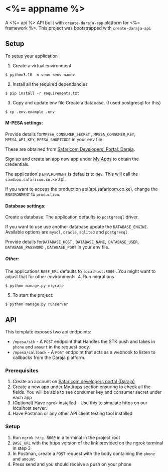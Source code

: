 # <%= appname %>

A <%= api %> API built with `create-daraja-app` platform for <%= framework %>. This project was bootstrapped with `create-daraja-api`

## Setup

To setup your application

1. Create a virtual environment
```commandline
$ python3.10 -m venv <env name>
```
2. Install all the required dependancies
```commandline
$ pip install -r requirements.txt
```
3. Copy and update env file
Create a database. (I used postgresql for this)

```commandline
$ cp .env.example .env
```
#### M-PESA settings:
Provide details for`MPESA_CONSUMER_SECRET` , `MPESA_CONSUMER_KEY`, `MPESA_API_KEY`, `MPESA_SHORTCODE` in your env file. 

These are obtained from [Safaricom Developers' Portal: Daraja](https://developer.safaricom.co.ke/). 

Sign up and create an app new app under [My Apps](https://developer.safaricom.co.ke/MyApps) to obtain the credentials.

The application's  `ENVIRONMENT`  is defaults to `dev`. This will call the `sandbox.safaricom.co.ke` api.

If you want to access the production api(api.safaricom.co.ke), change the `ENVIRONMENT` to `production`.


#### Database settings:

Create a database. The application defaults to  `postgresql` driver.

If you want to use use another database update the `DATABASE_ENGINE`. Available options are `mysql`, `oracle`, `sqlite3` and `postgresql`.

Provide details for`DATABASE_HOST` , `DATABASE_NAME`,` DATABASE_USER`, `DATABASE_PASSWORD` , `DATABASE_PORT` in your env file. 

##### Other:
The applications `BASE_URL` defaults to `localhost:8000` . You might want to adjust that for other environments.
4. Run migrations
```commandline
$ python manage.py migrate
```

5. To start the project:
```commandline
$ python manage.py runserver
```
## API

This template exposes two api endpoints:

-   `/mpesa/stk` - A `POST` endpoint that Handles the STK push and takes in `phone` and `amount` in the request body.
-   `/mpesa/callback` - A `POST` endpoint that acts as a webhook to listen to callbacks from the Daraja platform.

### Prerequisites

1. Create an account on [Safaricom developers portal (Daraja)](https://developer.safaricom.co.ke/)
2. Create a new app under [My Apps](https://developer.safaricom.co.ke/MyApps) section ensuring to check all the fields. You will be able to see consumer key and consumer secret under each app
3. (Optional) Have `ngrok` installed - Use this to simulate https on our localhost server. 
4. Have Postman or any other API client testing tool installed

### Setup

1. Run `ngrok http 8000` in a terminal in the project root
2. `BASE_URL` with the https version of the link provided on the ngrok terminal in step 3
3. In Postman, create a `POST` request with the body containing the `phone` and `amount`
4. Press send and you should receive a push on your phone
